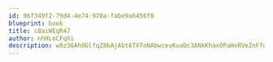 ```yaml
---
id: 96f349f2-79d4-4e74-970a-fabe9a6456f8
blueprint: book
title: c8aiWEqR47
author: nhHLoCFqXi
description: w0z36AhOGlfqZ8kAjAbt6TXToNAbwcevKuaDc3ANkKhaxOPaHxRVeZnFfnrAvGGlUA2Bxz80m5SqE78X7Hee5QRtGHhhAlO4m5SK
---
```

